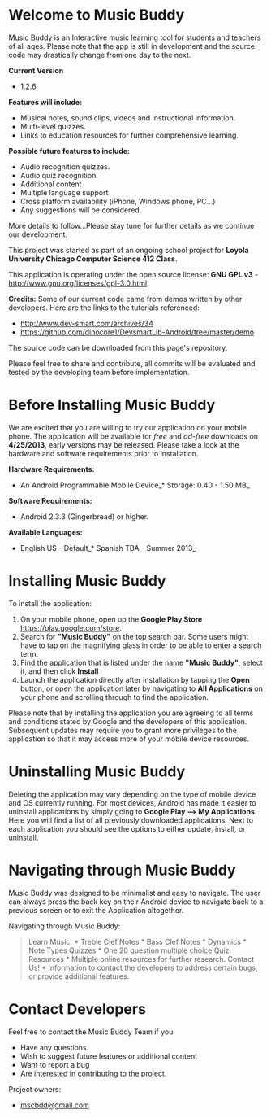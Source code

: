 

# Welcome to Music Buddy #

Music Buddy is an Interactive music learning tool for students and teachers of all ages. Please note that the app is still in development and the source code may drastically change from one day to the next.

**Current Version**
  * 1.2.6

**Features will include:**
  * Musical notes, sound clips, videos and instructional information.
  * Multi-level quizzes.
  * Links to education resources for further comprehensive learning.

**Possible future features to include:**
  * Audio recognition quizzes.
  * Audio quiz recognition.
  * Additional content
  * Multiple language support
  * Cross platform availability (iPhone, Windows phone, PC...)
  * Any suggestions will be considered.

More details to follow...Please stay tune for further details as we continue our development.

This project was started as part of an ongoing school project for **Loyola University Chicago Computer Science 412 Class**.

This application is operating under the open source license: **GNU GPL v3** - http://www.gnu.org/licenses/gpl-3.0.html.

**Credits:** Some of our current code came from demos written by other developers. Here are the links to the tutorials referenced:
  * http://www.dev-smart.com/archives/34
  * https://github.com/dinocore1/DevsmartLib-Android/tree/master/demo

The source code can be downloaded from this page's repository.

Please feel free to share and contribute, all commits will be evaluated and tested by the developing team before implementation.

# Before Installing Music Buddy #

We are excited that you are willing to try our application on your mobile phone. The application will be available for _free_ and _ad-free_ downloads on **4/25/2013**, early versions may be released. Please take a look at the hardware and software requirements prior to installation.

**Hardware Requirements:**
  * An Android Programmable Mobile Device_* Storage: 0.40 - 1.50 MB_

**Software Requirements:**
  * Android 2.3.3 (Gingerbread) or higher.

**Available Languages:**
  * English US - Default_* Spanish TBA - Summer 2013_

# Installing Music Buddy #

To install the application:
  1. On your mobile phone, open up the **Google Play Store** https://play.google.com/store.
  1. Search for **"Music Buddy"** on the top search bar. Some users might have to tap on the magnifying glass in order to be able to enter a search term.
  1. Find the application that is listed under the name **"Music Buddy"**, select it, and then click **Install**
  1. Launch the application directly after installation by tapping the **Open** button, or open the application later by navigating to **All Applications** on your phone and scrolling through to find the application.

Please note that by installing the application you are agreeing to all terms and conditions stated by Google and the developers of this application. Subsequent updates may require you to grant more privileges to the application so that it may access more of your mobile device resources.

# Uninstalling Music Buddy #

Deleting the application may vary depending on the type of mobile device and OS currently running. For most devices, Android has made it easier to uninstall applications by simply going to **Google Play --> My Applications**. Here you will find a list of all previously downloaded applications. Next to each application you should see the options to either update, install, or uninstall.

# Navigating through Music Buddy #

Music Buddy was designed to be minimalist and easy to navigate. The user can always press the back key on their Android device to navigate back to a previous screen or to exit the Application altogether.

Navigating through Music Buddy:

> Learn Music!
    * Treble Clef Notes
    * Bass Clef Notes
    * Dynamics
    * Note Types
> Quizzes
    * One 20 question multiple choice Quiz.
> Resources
    * Multiple online resources for further research.
> Contact Us!
    * Information to contact the developers to address certain bugs, or provide additional features.

# Contact Developers #

Feel free to contact the Music Buddy Team if you
  * Have any questions
  * Wish to suggest future features or additional content
  * Want to report a bug
  * Are interested in contributing to the project.

Project owners:
  * mscbdd@gmail.com